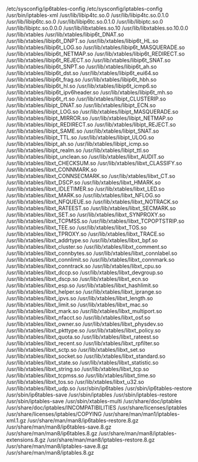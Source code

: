 /etc/sysconfig/ip6tables-config
/etc/sysconfig/iptables-config
/usr/bin/iptables-xml
/usr/lib/libip4tc.so.0
/usr/lib/libip4tc.so.0.1.0
/usr/lib/libip6tc.so.0
/usr/lib/libip6tc.so.0.1.0
/usr/lib/libiptc.so.0
/usr/lib/libiptc.so.0.0.0
/usr/lib/libxtables.so.10
/usr/lib/libxtables.so.10.0.0
/usr/lib/xtables
/usr/lib/xtables/libip6t_DNAT.so
/usr/lib/xtables/libip6t_DNPT.so
/usr/lib/xtables/libip6t_HL.so
/usr/lib/xtables/libip6t_LOG.so
/usr/lib/xtables/libip6t_MASQUERADE.so
/usr/lib/xtables/libip6t_NETMAP.so
/usr/lib/xtables/libip6t_REDIRECT.so
/usr/lib/xtables/libip6t_REJECT.so
/usr/lib/xtables/libip6t_SNAT.so
/usr/lib/xtables/libip6t_SNPT.so
/usr/lib/xtables/libip6t_ah.so
/usr/lib/xtables/libip6t_dst.so
/usr/lib/xtables/libip6t_eui64.so
/usr/lib/xtables/libip6t_frag.so
/usr/lib/xtables/libip6t_hbh.so
/usr/lib/xtables/libip6t_hl.so
/usr/lib/xtables/libip6t_icmp6.so
/usr/lib/xtables/libip6t_ipv6header.so
/usr/lib/xtables/libip6t_mh.so
/usr/lib/xtables/libip6t_rt.so
/usr/lib/xtables/libipt_CLUSTERIP.so
/usr/lib/xtables/libipt_DNAT.so
/usr/lib/xtables/libipt_ECN.so
/usr/lib/xtables/libipt_LOG.so
/usr/lib/xtables/libipt_MASQUERADE.so
/usr/lib/xtables/libipt_MIRROR.so
/usr/lib/xtables/libipt_NETMAP.so
/usr/lib/xtables/libipt_REDIRECT.so
/usr/lib/xtables/libipt_REJECT.so
/usr/lib/xtables/libipt_SAME.so
/usr/lib/xtables/libipt_SNAT.so
/usr/lib/xtables/libipt_TTL.so
/usr/lib/xtables/libipt_ULOG.so
/usr/lib/xtables/libipt_ah.so
/usr/lib/xtables/libipt_icmp.so
/usr/lib/xtables/libipt_realm.so
/usr/lib/xtables/libipt_ttl.so
/usr/lib/xtables/libipt_unclean.so
/usr/lib/xtables/libxt_AUDIT.so
/usr/lib/xtables/libxt_CHECKSUM.so
/usr/lib/xtables/libxt_CLASSIFY.so
/usr/lib/xtables/libxt_CONNMARK.so
/usr/lib/xtables/libxt_CONNSECMARK.so
/usr/lib/xtables/libxt_CT.so
/usr/lib/xtables/libxt_DSCP.so
/usr/lib/xtables/libxt_HMARK.so
/usr/lib/xtables/libxt_IDLETIMER.so
/usr/lib/xtables/libxt_LED.so
/usr/lib/xtables/libxt_MARK.so
/usr/lib/xtables/libxt_NFLOG.so
/usr/lib/xtables/libxt_NFQUEUE.so
/usr/lib/xtables/libxt_NOTRACK.so
/usr/lib/xtables/libxt_RATEEST.so
/usr/lib/xtables/libxt_SECMARK.so
/usr/lib/xtables/libxt_SET.so
/usr/lib/xtables/libxt_SYNPROXY.so
/usr/lib/xtables/libxt_TCPMSS.so
/usr/lib/xtables/libxt_TCPOPTSTRIP.so
/usr/lib/xtables/libxt_TEE.so
/usr/lib/xtables/libxt_TOS.so
/usr/lib/xtables/libxt_TPROXY.so
/usr/lib/xtables/libxt_TRACE.so
/usr/lib/xtables/libxt_addrtype.so
/usr/lib/xtables/libxt_bpf.so
/usr/lib/xtables/libxt_cluster.so
/usr/lib/xtables/libxt_comment.so
/usr/lib/xtables/libxt_connbytes.so
/usr/lib/xtables/libxt_connlabel.so
/usr/lib/xtables/libxt_connlimit.so
/usr/lib/xtables/libxt_connmark.so
/usr/lib/xtables/libxt_conntrack.so
/usr/lib/xtables/libxt_cpu.so
/usr/lib/xtables/libxt_dccp.so
/usr/lib/xtables/libxt_devgroup.so
/usr/lib/xtables/libxt_dscp.so
/usr/lib/xtables/libxt_ecn.so
/usr/lib/xtables/libxt_esp.so
/usr/lib/xtables/libxt_hashlimit.so
/usr/lib/xtables/libxt_helper.so
/usr/lib/xtables/libxt_iprange.so
/usr/lib/xtables/libxt_ipvs.so
/usr/lib/xtables/libxt_length.so
/usr/lib/xtables/libxt_limit.so
/usr/lib/xtables/libxt_mac.so
/usr/lib/xtables/libxt_mark.so
/usr/lib/xtables/libxt_multiport.so
/usr/lib/xtables/libxt_nfacct.so
/usr/lib/xtables/libxt_osf.so
/usr/lib/xtables/libxt_owner.so
/usr/lib/xtables/libxt_physdev.so
/usr/lib/xtables/libxt_pkttype.so
/usr/lib/xtables/libxt_policy.so
/usr/lib/xtables/libxt_quota.so
/usr/lib/xtables/libxt_rateest.so
/usr/lib/xtables/libxt_recent.so
/usr/lib/xtables/libxt_rpfilter.so
/usr/lib/xtables/libxt_sctp.so
/usr/lib/xtables/libxt_set.so
/usr/lib/xtables/libxt_socket.so
/usr/lib/xtables/libxt_standard.so
/usr/lib/xtables/libxt_state.so
/usr/lib/xtables/libxt_statistic.so
/usr/lib/xtables/libxt_string.so
/usr/lib/xtables/libxt_tcp.so
/usr/lib/xtables/libxt_tcpmss.so
/usr/lib/xtables/libxt_time.so
/usr/lib/xtables/libxt_tos.so
/usr/lib/xtables/libxt_u32.so
/usr/lib/xtables/libxt_udp.so
/usr/sbin/ip6tables
/usr/sbin/ip6tables-restore
/usr/sbin/ip6tables-save
/usr/sbin/iptables
/usr/sbin/iptables-restore
/usr/sbin/iptables-save
/usr/sbin/xtables-multi
/usr/share/doc/iptables
/usr/share/doc/iptables/INCOMPATIBILITIES
/usr/share/licenses/iptables
/usr/share/licenses/iptables/COPYING
/usr/share/man/man1/iptables-xml.1.gz
/usr/share/man/man8/ip6tables-restore.8.gz
/usr/share/man/man8/ip6tables-save.8.gz
/usr/share/man/man8/ip6tables.8.gz
/usr/share/man/man8/iptables-extensions.8.gz
/usr/share/man/man8/iptables-restore.8.gz
/usr/share/man/man8/iptables-save.8.gz
/usr/share/man/man8/iptables.8.gz
